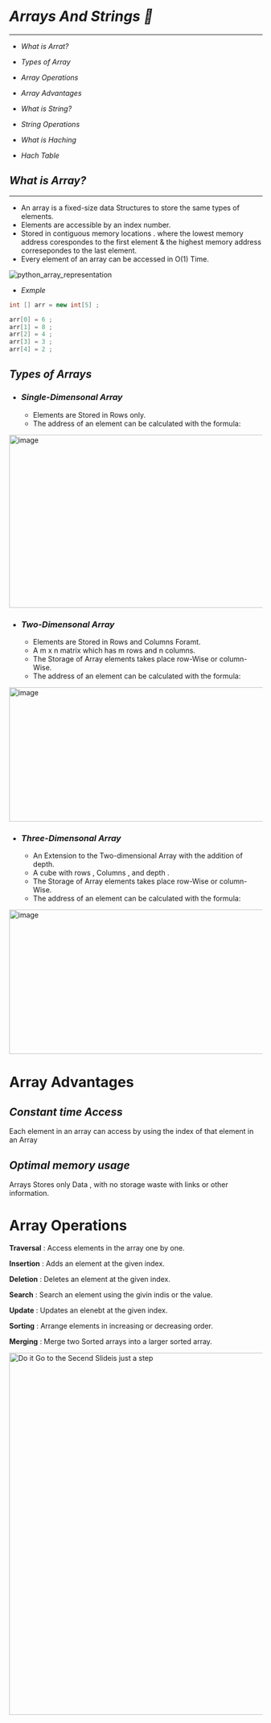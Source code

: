 # *Arrays And Strings 🔬*  
---

- *What is Arrat?*
  
- *Types of Array*
  
- *Array Operations*
  
- *Array Advantages*
  
- *What is String?*
  
- *String Operations*
  
- *What is Haching*
  
- *Hach Table*

## *What is Array?*   
---
  - An array is a fixed-size data Structures to store the same types of elements.
  - Elements are accessible by an index number.
  - Stored in contiguous memory locations . where the lowest memory address corespondes to the first element & the highest memory address corresepondes to the last element.
  - Every element of an array can be accessed in O(1) Time.

![python_array_representation](https://github.com/user-attachments/assets/52e95a7d-b492-4d64-ada8-5d515e9e2e7d)


- *Exmple*

```java
int [] arr = new int[5] ;

arr[0] = 6 ; 
arr[1] = 8 ; 
arr[2] = 4 ; 
arr[3] = 3 ; 
arr[4] = 2 ;
```

## *Types of Arrays*   

- ### *Single-Dimensonal Array*
  - Elements are Stored in Rows only.
  - The address of an element can be calculated with the formula:

<img width="1138" height="344" alt="image" src="https://github.com/user-attachments/assets/4c8ab7ba-ef05-472b-8f30-d76347754103" />

- ###  *Two-Dimensonal Array*
  - Elements are Stored in Rows and Columns Foramt.
  - A m x n matrix which has m rows and n columns.
  - The Storage of Array elements takes place row-Wise or column-Wise.
  - The address of an element can be calculated with the formula:

<img width="1170" height="267" alt="image" src="https://github.com/user-attachments/assets/b8a81640-7d3a-40d2-9a65-a86ccb05bb1f" />


- ###  *Three-Dimensonal Array*
  - An Extension to the Two-dimensional Array with the addition of depth.
  - A cube with rows , Columns  , and depth .
  - The Storage of Array elements takes place row-Wise or column-Wise.
  - The address of an element can be calculated with the formula:

<img width="935" height="287" alt="image" src="https://github.com/user-attachments/assets/cdf246fd-6f3b-4d06-b983-2e5428989c11" />


# Array Advantages  

## *Constant time Access*  
Each element in an array can access by using the index of that element in an Array   
## *Optimal memory usage* 
Arrays Stores only Data ,  with no storage waste with links or other information.




# Array  Operations    
**Traversal** :  Access elements in the array one by one. 

**Insertion** : Adds an element at the given index.   

**Deletion** : Deletes an element at the given index.  

**Search** : Search an element using the givin indis or the value. 

**Update** : Updates an elenebt at the given index.  

**Sorting** : Arrange elements in increasing or decreasing order.  

**Merging** : Merge two Sorted arrays into a larger sorted array.


<img width="1280" height="720" alt="Do it Go to the Secend Slideis just a step" src="https://github.com/user-attachments/assets/3d7e3cc0-9505-4189-a52b-4831e717eeb5" />



